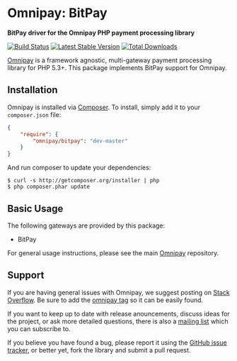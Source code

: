 # Omnipay: BitPay

**BitPay driver for the Omnipay PHP payment processing library**

[![Build Status](https://travis-ci.org/omnipay/bitpay.png?branch=master)](https://travis-ci.org/omnipay/bitpay)
[![Latest Stable Version](https://poser.pugx.org/omnipay/bitpay/version.png)](https://packagist.org/packages/omnipay/bitpay)
[![Total Downloads](https://poser.pugx.org/omnipay/bitpay/d/total.png)](https://packagist.org/packages/omnipay/bitpay)

[Omnipay](https://github.com/omnipay/omnipay) is a framework agnostic, multi-gateway payment
processing library for PHP 5.3+. This package implements BitPay support for Omnipay.

## Installation

Omnipay is installed via [Composer](http://getcomposer.org/). To install, simply add it
to your `composer.json` file:

```json
{
    "require": {
        "omnipay/bitpay": "dev-master"
    }
}
```

And run composer to update your dependencies:

    $ curl -s http://getcomposer.org/installer | php
    $ php composer.phar update

## Basic Usage

The following gateways are provided by this package:

* BitPay

For general usage instructions, please see the main [Omnipay](https://github.com/omnipay/omnipay)
repository.

## Support

If you are having general issues with Omnipay, we suggest posting on
[Stack Overflow](http://stackoverflow.com/). Be sure to add the
[omnipay tag](http://stackoverflow.com/questions/tagged/omnipay) so it can be easily found.

If you want to keep up to date with release anouncements, discuss ideas for the project,
or ask more detailed questions, there is also a [mailing list](https://groups.google.com/forum/#!forum/omnipay) which
you can subscribe to.

If you believe you have found a bug, please report it using the [GitHub issue tracker](https://github.com/omnipay/bitpay/issues),
or better yet, fork the library and submit a pull request.
